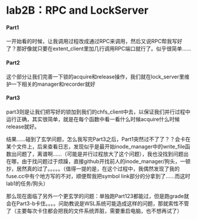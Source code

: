 # lab2B：RPC and LockServer

#### Part1

一开始看的时候，让我调用过程改成通过RPC来调用，然后又说RPC帮我写好了？那好像就只要在extent_client里加几行调用RPC端口就行了。似乎很简单……

#### Part2

这个部分让我们完善一下锁的acquire和release操作，我们就在lock_server里维护一下相关的manager和recorder就好

#### Part3

part3则是让我们把写好的锁加到我们的chfs_client中去，以保证我们并行过程中运行正确，其实很简单，就是在每个函数中看一看什么时候acquire什么时候release就好。

结果……碰到了玄学问题，怎么我写完Part3之后，Part1突然过不了了？？会卡在某个文件上，后来查看日志，发现似乎是最开始inode_manager中的write_file函数出问题了，离谱啊……（可能是并行过程放大了这个问题），我也没找到问题出在哪，由于找问题过于烦躁，直接github开找前人的inode_manager/狗头，一顿抄，居然真的过了。。。。。（值得一提的是，在这个过程中，我偶然发现了我的fuse.cc中有个地方写的不对，顺便帮我把symbol link部分的分拿到了……而这时lab1的任务/狗头）

那么现在面临了另外一个更玄学的问题：单独跑Part123都能过，但是跑grade就会在Part3-b卡住。。。。问助教说是WSL系统可能造成这样的问题，那就索性不管了（主要每次卡住都会把我的文件系统弄脏，需要重启电脑，也不想再试了）